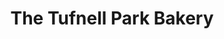 ---
title: "The Tufnell Park Bakery"
url: /london-borough-of-camden/the-tufnell-park-bakery/
shop: bakery
---